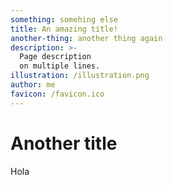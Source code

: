 ```yaml
---
something: somehing else
title: An amazing title!
another-thing: another thing again
description: >-
  Page description
  on multiple lines.
illustration: /illustration.png
author: me
favicon: /favicon.ico
---
```


# Another title

Hola
